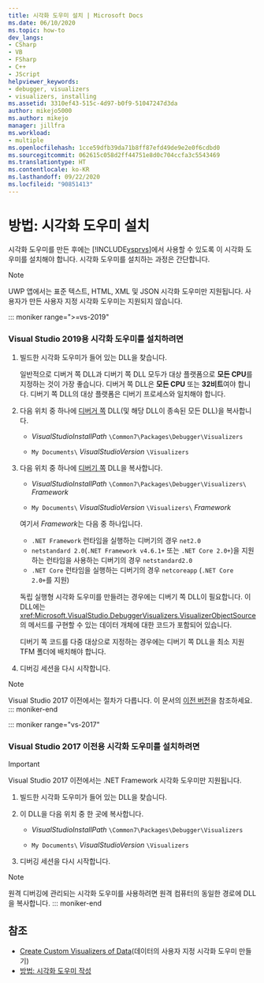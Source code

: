 ```yaml
---
title: 시각화 도우미 설치 | Microsoft Docs
ms.date: 06/10/2020
ms.topic: how-to
dev_langs:
- CSharp
- VB
- FSharp
- C++
- JScript
helpviewer_keywords:
- debugger, visualizers
- visualizers, installing
ms.assetid: 3310ef43-515c-4d97-b0f9-51047247d3da
author: mikejo5000
ms.author: mikejo
manager: jillfra
ms.workload:
- multiple
ms.openlocfilehash: 1cce59dfb39da71b8ff87efd49de9e2e0f6cdbd0
ms.sourcegitcommit: 062615c058d2ff44751e8d0c704ccfa3c5543469
ms.translationtype: HT
ms.contentlocale: ko-KR
ms.lasthandoff: 09/22/2020
ms.locfileid: "90851413"
---
```

# <a name="how-to-install-a-visualizer"></a>방법: 시각화 도우미 설치
시각화 도우미를 만든 후에는 [!INCLUDE[vsprvs](../code-quality/includes/vsprvs_md.md)]에서 사용할 수 있도록 이 시각화 도우미를 설치해야 합니다. 시각화 도우미를 설치하는 과정은 간단합니다.

> [!NOTE]
> UWP 앱에서는 표준 텍스트, HTML, XML 및 JSON 시각화 도우미만 지원됩니다. 사용자가 만든 사용자 지정 시각화 도우미는 지원되지 않습니다.

::: moniker range=">=vs-2019"
### <a name="to-install-a-visualizer-for-visual-studio-2019"></a>Visual Studio 2019용 시각화 도우미를 설치하려면
  
1. 빌드한 시각화 도우미가 들어 있는 DLL을 찾습니다.

   일반적으로 디버거 쪽 DLL과 디버기 쪽 DLL 모두가 대상 플랫폼으로 **모든 CPU**를 지정하는 것이 가장 좋습니다. 디버거 쪽 DLL은 **모든 CPU** 또는 **32비트**여야 합니다. 디버기 쪽 DLL의 대상 플랫폼은 디버기 프로세스와 일치해야 합니다.

2. 다음 위치 중 하나에 [디버거 쪽](create-custom-visualizers-of-data.md#to-create-the-debugger-side) DLL(및 해당 DLL이 종속된 모든 DLL)을 복사합니다.

    - *VisualStudioInstallPath* `\Common7\Packages\Debugger\Visualizers`

    - `My Documents\` *VisualStudioVersion* `\Visualizers`
    
3. 다음 위치 중 하나에 [디버기 쪽](create-custom-visualizers-of-data.md#to-create-the-visualizer-object-source-for-the-debuggee-side) DLL을 복사합니다.

    - *VisualStudioInstallPath* `\Common7\Packages\Debugger\Visualizers\` *Framework*

    - `My Documents\` *VisualStudioVersion* `\Visualizers\` *Framework*

    여기서 *Framework*는 다음 중 하나입니다.
    - `.NET Framework` 런타임을 실행하는 디버기의 경우 `net2.0`
    - `netstandard 2.0`(`.NET Framework v4.6.1+` 또는 `.NET Core 2.0+`)을 지원하는 런타임을 사용하는 디버기의 경우 `netstandard2.0`
    - `.NET Core` 런타임을 실행하는 디버기의 경우 `netcoreapp` (`.NET Core 2.0+`를 지원)

   독립 실행형 시각화 도우미를 만들려는 경우에는 디버기 쪽 DLL이 필요합니다. 이 DLL에는 <xref:Microsoft.VisualStudio.DebuggerVisualizers.VisualizerObjectSource>의 메서드를 구현할 수 있는 데이터 개체에 대한 코드가 포함되어 있습니다.

   디버기 쪽 코드를 다중 대상으로 지정하는 경우에는 디버기 쪽 DLL을 최소 지원 TFM 폴더에 배치해야 합니다.

4. 디버깅 세션을 다시 시작합니다.

> [!NOTE]
> Visual Studio 2017 이전에서는 절차가 다릅니다. 이 문서의 [이전 버전](how-to-install-a-visualizer.md?view=vs-2017)을 참조하세요.
::: moniker-end

::: moniker range="vs-2017"
### <a name="to-install-a-visualizer-for-visual-studio-2017-and-older"></a>Visual Studio 2017 이전용 시각화 도우미를 설치하려면

> [!IMPORTANT]
> Visual Studio 2017 이전에서는 .NET Framework 시각화 도우미만 지원됩니다.

1. 빌드한 시각화 도우미가 들어 있는 DLL을 찾습니다.

2. 이 DLL을 다음 위치 중 한 곳에 복사합니다.

    - *VisualStudioInstallPath* `\Common7\Packages\Debugger\Visualizers`

    - `My Documents\` *VisualStudioVersion* `\Visualizers`

3. 디버깅 세션을 다시 시작합니다.

> [!NOTE]
> 원격 디버깅에 관리되는 시각화 도우미를 사용하려면 원격 컴퓨터의 동일한 경로에 DLL을 복사합니다.
::: moniker-end

## <a name="see-also"></a>참조
- [Create Custom Visualizers of Data](../debugger/create-custom-visualizers-of-data.md)(데이터의 사용자 지정 시각화 도우미 만들기)
- [방법: 시각화 도우미 작성](create-custom-visualizers-of-data.md)
